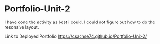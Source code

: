 # Portfolio-Unit-2
I have done the activity as best i could.
I could not figure out how to do the resonsive layout.

Link to Deployed Portfolio
https://csachse74.github.io/Portfolio-Unit-2/
